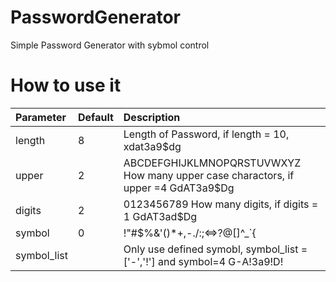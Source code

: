 # PasswordGenerator

Simple Password Generator with sybmol control

# How to use it
| Parameter    | Default             | Description 
| :------ | :------------------ | :--------- 
| length | 8   | Length of Password, if length = 10, xdat3a9$dg
| upper | 2   | ABCDEFGHIJKLMNOPQRSTUVWXYZ <br> How many upper case charactors, if upper =4 GdAT3a9$Dg
| digits | 2   |0123456789 How many digits, if digits = 1 GdAT3ad$Dg
| symbol | 0  |!"#$%&'()*+,-./:;<=>?@[\]^_`{|}~   How many symbol if symbol=4 G#A!3a9$D!
| symbol_list |    | Only use defined symobl, symbol_list =['-','!'] and symbol=4  G-A!3a9!D!
